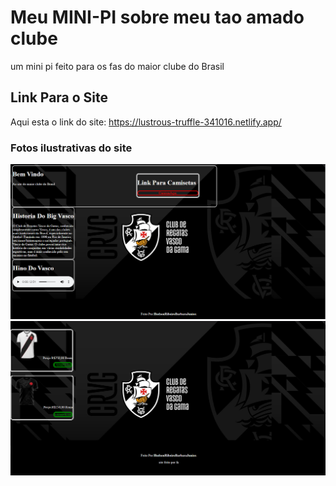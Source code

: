 
# Meu MINI-PI sobre meu tao amado clube
um mini pi feito para os fas do maior clube do Brasil



## Link Para o Site

Aqui esta o link do site:
https://lustrous-truffle-341016.netlify.app/


### Fotos ilustrativas do site

<img src="/Imagens/Capturar.PNG">

<img src="/Imagens/Capturar2.PNG">
